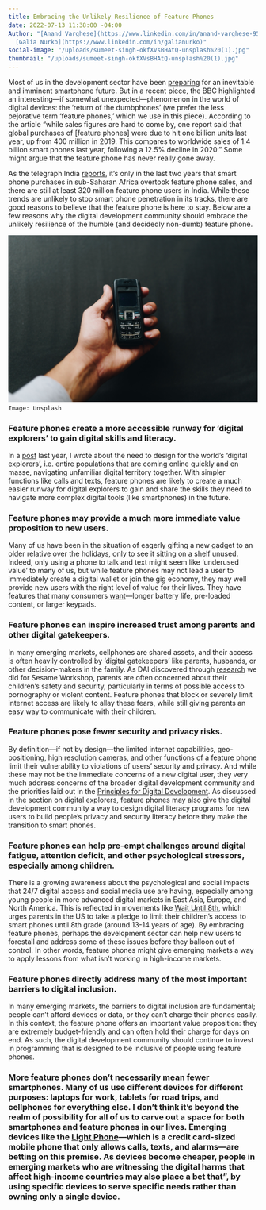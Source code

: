 ```yaml
---
title: Embracing the Unlikely Resilience of Feature Phones
date: 2022-07-13 11:38:00 -04:00
Author: "[Anand Varghese](https://www.linkedin.com/in/anand-varghese-95235695) and
  [Galia Nurko](https://www.linkedin.com/in/galianurko)"
social-image: "/uploads/sumeet-singh-okfXVsBHAtQ-unsplash%20(1).jpg"
thumbnail: "/uploads/sumeet-singh-okfXVsBHAtQ-unsplash%20(1).jpg"
---
```


Most of us in the development sector have been [preparing](https://blogs.worldbank.org/digital-development/mobile-based-solutions-can-strengthen-human-capital-gains-disrupted-covid-19) for an inevitable and imminent [smartphone](https://www.worldbank.org/en/events/2021/06/10/using-smartphones-to-strengthen-the-human-capital-of-online-and-offline-populations-new-evidence-and-collaborations-for-) future. But in a recent [piece](https://www.bbc.com/news/business-60763168), the BBC highlighted an interesting—if somewhat unexpected—phenomenon in the world of digital devices: the ‘return of the dumbphones’ (we prefer the less pejorative term ‘feature phones,’ which we use in this piece). According to the article “while sales figures are hard to come by, one report said that global purchases of [feature phones] were due to hit one billion units last year, up from 400 million in 2019. This compares to worldwide sales of 1.4 billion smart phones last year, following a 12.5% decline in 2020.” Some might argue that the feature phone has never really gone away. 

As the telegraph India [reports](https://www.telegraphindia.com/opinion/editorial-dumb-it-down-it-might-be-a-smart-idea-to-buy-a-dumbphone-devices-that-allow-users-to-make-calls-or-shoot-off-texts-only-which-is-making-a-comeback/cid/1857729), it’s only in the last two years that smart phone purchases in sub-Saharan Africa overtook feature phone sales, and there are still at least 320 million feature phone users in India. While these trends are unlikely to stop smart phone penetration in its tracks, there are good reasons to believe that the feature phone is here to stay. Below are a few reasons why the digital development community should embrace the unlikely resilience of the humble (and decidedly non-dumb) feature phone.

![sumeet-singh-okfXVsBHAtQ-unsplash (1).jpg](/uploads/sumeet-singh-okfXVsBHAtQ-unsplash%20(1).jpg) `Image: Unsplash`

<!--more-->

### Feature phones create a more accessible runway for ‘digital explorers’ to gain digital skills and literacy.
In a [post](https://dai-global-digital.com/beyond-features-designing-for-the-worlds-digital-explorers.html?utm_source=related-box) last year, I wrote about the need to design for the world’s ‘digital explorers’, i.e. entire populations that are coming online quickly and en masse, navigating unfamiliar digital territory together. With simpler functions like calls and texts, feature phones are likely to create a much easier runway for digital explorers to gain and share the skills they need to navigate more complex digital tools (like smartphones) in the future. 

### Feature phones may provide a much more immediate value proposition to new users. 
Many of us have been in the situation of eagerly gifting a new gadget to an older relative over the holidays, only to see it sitting on a shelf unused. Indeed, only using a phone to talk and text might seem like ‘underused value’ to many of us, but while feature phones may not lead a user to immediately create a digital wallet or join the gig economy, they may well provide new users with the right level of value for their lives. They have features that many consumers [want](https://www.slideshare.net/GunaahoKaDevta/value-proposition-for-feature-phones)—longer battery life, pre-loaded content, or larger keypads. 

### Feature phones can inspire increased trust among parents and other digital gatekeepers. 
In many emerging markets, cellphones are shared assets, and their access is often heavily controlled by ‘digital gatekeepers’ like parents, husbands, or other decision-makers in the family. As DAI discovered through [research](https://dai-global-digital.com/frontier-insights-colombia-understanding-childrens-digital-access.html) we did for Sesame Workshop, parents are often concerned about their children’s safety and security, particularly in terms of possible access to pornography or violent content. Feature phones that block or severely limit internet access are likely to allay these fears, while still giving parents an easy way to communicate with their children. 

### Feature phones pose fewer security and privacy risks. 
By definition—if not by design—the limited internet capabilities, geo-positioning, high resolution cameras, and other functions of a feature phone limit their vulnerability to violations of users’ security and privacy. And while these may not be the immediate concerns of a new digital user, they very much address concerns of the broader digital development community and the priorities laid out in the [Principles for Digital Development](https://digitalprinciples.org/). As discussed in the section on digital explorers, feature phones may also give the digital development community a way to design digital literacy programs for new users to build people’s privacy and security literacy before they make the transition to smart phones. 

### Feature phones can help pre-empt challenges around digital fatigue, attention deficit, and other psychological stressors, especially among children. 
There is a growing awareness about the psychological and social impacts that 24/7 digital access and social media use are having, especially among young people in more advanced digital markets in East Asia, Europe, and North America. This is reflected in movements like [Wait Until 8th](https://www.waituntil8th.org/), which urges parents in the US to take a pledge to limit their children’s access to smart phones until 8th grade (around 13-14 years of age). By embracing feature phones, perhaps the development sector can help new users to forestall and address some of these issues before they balloon out of control. In other words, feature phones might give emerging markets a way to apply lessons from what isn’t working in high-income markets.

### Feature phones directly address many of the most important barriers to digital inclusion. 
In many emerging markets, the barriers to digital inclusion are fundamental; people can’t afford devices or data, or they can’t charge their phones easily. In this context, the feature phone offers an important value proposition: they are extremely budget-friendly and can often hold their charge for days on end. As such, the digital development community should continue to invest in programming that is designed to be inclusive of people using feature phones. 

### More feature phones don’t necessarily mean fewer smartphones.  Many of us use different devices for different purposes: laptops for work, tablets for road trips, and cellphones for everything else. I don’t think it’s beyond the realm of possibility for all of us to carve out a space for both smartphones and feature phones in our lives. Emerging devices like the [Light Phone](https://www.thelightphone.com/)—which is a credit card-sized mobile phone that only allows calls, texts, and alarms—are betting on this premise. As devices become cheaper, people in emerging markets who are witnessing the digital harms that affect high-income countries may also place a bet that”, by using specific devices to serve specific needs rather than owning only a single device. 

